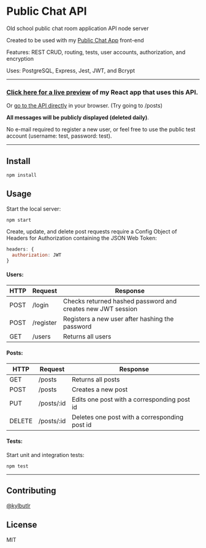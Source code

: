 # Public Chat API

Old school public chat room application API node server

Created to be used with my [Public Chat App](https://github.com/kylbutlr/public-chat-app) front-end

Features: REST CRUD, routing, tests, user accounts, authorization, and encryption

Uses: PostgreSQL, Express, Jest, JWT, and Bcrypt

***

### [Click here for a live preview](https://kylbutlr-chat-app.herokuapp.com/) of my React app that uses this API. 

Or [go to the API directly](https://kylbutlr-chat-api.herokuapp.com/) in your browser. (Try going to /posts)

**All messages will be publicly displayed (deleted daily)**.

No e-mail required to register a new user, or feel free to use the public test account (username: test, password: test).

***

## Install

```shell
npm install
```

## Usage

Start the local server:

```shell
npm start
```

Create, update, and delete post requests require a Config Object of Headers for Authorization containing the JSON Web Token:

```js
headers: {
  authorization: JWT
}
```

#### Users:

| HTTP | Request   | Response                                                    |
| ---- | --------- | ----------------------------------------------------------- |
| POST | /login    | Checks returned hashed password and creates new JWT session |
| POST | /register | Registers a new user after hashing the password             |
| GET  | /users    | Returns all users                                           |

#### Posts:

| HTTP   | Request    | Response                                      |
| ------ | ---------- | --------------------------------------------- |
| GET    | /posts     | Returns all posts                             |
| POST   | /posts     | Creates a new post                            |
| PUT    | /posts/:id | Edits one post with a corresponding post id   |
| DELETE | /posts/:id | Deletes one post with a corresponding post id |

#### Tests:

Start unit and integration tests:

```shell
npm test
```

***

## Contributing

[@kylbutlr](https://github.com/kylbutlr)

## License

MIT
